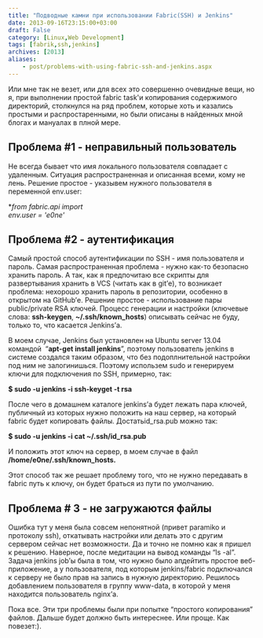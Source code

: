 ```yaml
---
title: "Подводные камни при использовании Fabric(SSH) и Jenkins"
date: 2013-09-16T23:15:00+03:00
draft: False
category: [Linux,Web Development]
tags: [fabrik,ssh,jenkins]
archives: [2013]
aliases:
    - post/problems-with-using-fabric-ssh-and-jenkins.aspx
---
```



Или мне так не везет, или для всех это совершенно очевидные вещи, но я, при выполнении простой fabric task'и копирования содержимого директорий, столкнулся на ряд проблем, которые хоть и казались простыми и распростаренными, но были описаны в найденных мной блогах и мануалах в плной мере.

## Проблема #1 - неправильный пользователь

Не всегда бывает что имя локального пользователя совпадает с удаленным. Ситуация распространенная и описанная всеми, кому не лень. Решение простое - указывем нужного пользователя в переменной env.user:

**from fabric.api import *<br />env.user = 'e0ne'**

## Проблема #2 - аутентификация

Самый простой способ аутентификации по SSH - имя пользователя и пароль. Самая распространенная проблема - нужно как-то безопасно хранить пароль. А так, как я предпочитаю все скрипты для развертывания хранить в VCS (читать как в git’е), то возникает проблема: нехорошо хранить пароль в репозитории, особенно в открытом на GitHub’е. Решение простое - использование пары public/private RSA ключей. Процесс генерации и настройки (ключевые слова: **ssh-keygen**, **~/.ssh/known_hosts**) описывать сейчас не буду, только то, что касается Jenkins’а.

В моем случае, Jenkins был установлен на Ubuntu server 13.04 командой  “**apt-get install jenkins**”, поэтому пользователь jenkins в системе создался таким образом, что без подоплнительной настройки под ним не залогинишься. Поэтому использем sudo и генерируем ключи для подключения по SSH, примерно, так:

**$ sudo -u jenkins -i ssh-keyget -t rsa**

После чего в домашнем каталоге jenkins’а будет лежать пара ключей, публичный из которых нужно положить на наш сервер, на который fabric будет копировать файлы. Достатьid_rsa.pub можно так:

**$ sudo -u jenkins -i cat ~/.ssh/id_rsa.pub**

И положить этот ключ на сервер, в моем случае в файл **/home/e0ne/.ssh/known_hosts.**

Этот способ так же решает проблему того, что не нужно передавать в fabric путь к ключу, он будет браться из пути по умолчанию.

## Проблема # 3 - не загружаются файлы

Ошибка тут у меня была совсем непонятной (привет paramiko и протоколу ssh), откатывать настройки или делать это с другим сервером сейчас нет возможности. Да и точно не помню как я пришел к решению. Наверное, после медитации на вывод команды “ls -al”. Задача jenkins job’ы была в том, что нужно было апдейтить простое веб-приложение, а у пользователя, под которым jenkins/fabric подключался к серверу не было прав на запись в нужную директорию. Решилось добавлением пользователя в группу www-data, в которой у меня находится пользователь nginx’а.

Пока все. Эти три проблемы были при попытке “простого копирования” файлов. Дальше будет должно быть интереснее. Или проще. Как повезет:).

